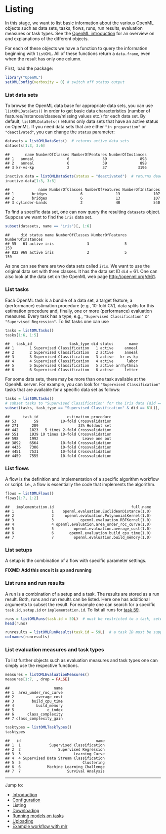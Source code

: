 Listing
=======

In this stage, we want to list basic information about the various OpenML objects such as data sets, tasks, flows, runs, run results, evaluation measures or task types. See the [OpenML introduction](http://openml.org/guide) for an overview on and explanations of the different objects.

For each of these objects we have a function to query the information beginning with `listOML`. All of these functions return a `data.frame`, even when the result has only one column.

First, load the package:

```r
library("OpenML")
setOMLConfig(verbosity = 0) # switch off status output
```

### List data sets
To browse the OpenML data base for appropriate data sets, you can use `listOMLDataSets()`
in order to get basic data characteristics (number of features/instances/classes/missing values etc.)
for each data set. By default, `listOMLDataSets()` returns only data sets that have an active
status on OpenML. If you need data sets that are either `"in_preparation"` or `"deactivated"`,
you can change the `status` parameter:


```r
datasets = listOMLDataSets()  # returns active data sets
datasets[1:3, 3:6]
```

```
##       name NumberOfClasses NumberOfFeatures NumberOfInstances
## 1   anneal               6               39               898
## 2   anneal               6               39               898
## 3 kr-vs-kp               2               37              3196
```

```r
inactive.data = listOMLDataSets(status = "deactivated")  # returns deactivated data sets
inactive.data[1:3, 3:6]
```

```
##             name NumberOfClasses NumberOfFeatures NumberOfInstances
## 1        bridges               6               13               107
## 2        bridges               6               13               107
## 3 cylinder-bands               2               40               540
```

To find a specific data set, one can now query the resulting `datasets` object. Suppose we want
to find the `iris` data set.


```r
subset(datasets, name == "iris")[, 1:6]
```

```
##     did status name NumberOfClasses NumberOfFeatures NumberOfInstances
## 55   61 active iris               3                5               150
## 822 969 active iris               2                5               150
```

As one can see there are two data sets called `iris`. We want to use the original data set
with three classes. It has the data set ID `did` = 61.
One can also look at the data set on the OpenML web page
http://openml.org/d/61.

### List tasks
Each OpenML task is a bundle of a data set, a target feature, a (performance) estimation procedure (e.g.,
10-fold CV), data splits for this estimation procedure and, finally, one or more (performance) evaluation measures.
Every task has a type, e.g., `"Supervised Classification"` or `"Supervised Regression"`. To list tasks one can use

```r
tasks = listOMLTasks()
tasks[1:6, 1:5]
```

```
##   task_id                 task_type did status       name
## 1       1 Supervised Classification   1 active     anneal
## 2       2 Supervised Classification   2 active     anneal
## 3       3 Supervised Classification   3 active   kr-vs-kp
## 4       4 Supervised Classification   4 active      labor
## 5       5 Supervised Classification   5 active arrhythmia
## 6       6 Supervised Classification   6 active     letter
```

For some data sets, there may be more than one task available at the OpenML server.
For example, you can look for `"Supervised Classification"` tasks that are available
for a specific data set as follows:


```r
tasks = listOMLTasks()
# subset tasks to "Supervised Classification" for the iris data (did == 61)
subset(tasks, task_type == "Supervised Classification" & did == 61L)[, c(1, 6)]
```

```
##      task_id             estimation_procedure
## 53        59          10-fold Crossvalidation
## 271      289                  33% Holdout set
## 442     1823   5 times 2-fold Crossvalidation
## 551     1939 10 times 10-fold Crossvalidation
## 598     1992                    Leave one out
## 3892    6564          10-fold Crossvalidation
## 4436    7306          10-fold Crossvalidation
## 4451    7531          10-fold Crossvalidation
## 4459    7555          10-fold Crossvalidation
```
### List flows

A flow is the definition and implementation of a specific algorithm workflow or script.
I.e., a flow is essentially the code that implements the algorithm.


```r
flows = listOMLFlows()
flows[1:7, 1:2]
```

```
##   implementation.id                                   full.name
## 1                 1    openml.evaluation.EuclideanDistance(1.0)
## 2                 2     openml.evaluation.PolynomialKernel(1.0)
## 3                 3            openml.evaluation.RBFKernel(1.0)
## 4                 4 openml.evaluation.area_under_roc_curve(1.0)
## 5                 5         openml.evaluation.average_cost(1.0)
## 6                 6       openml.evaluation.build_cpu_time(1.0)
## 7                 7         openml.evaluation.build_memory(1.0)
```

### List setups

A setup is the combination of a flow with specific parameter settings.

**FIXME: Add this once it is up and running**

### List runs and run results

A run is a combination of a setup and a task. The results are stored as a run result.
Both, runs and run results can be listed. Here one has additional arguments to subset
the result. For example one can search for a specific `task.id`, `setup.id` or `implementation.id`.
To list all runs for [task 59](http://www.openml.org/t/59).


```r
runs = listOMLRuns(task.id = 59L)  # must be restricted to a task, setup and/or implementation ID
head(runs)

runresults = listOMLRunResults(task.id = 59L)  # a task ID must be supplied
colnames(runresults)
```

### List evaluation measures and task types
To list further objects such as evaluation measures and task types one can simply use
the respective functions.


```r
measures = listOMLEvaluationMeasures()
measures[1:7, , drop = FALSE]
```

```
##                    name
## 1  area_under_roc_curve
## 2          average_cost
## 3        build_cpu_time
## 4          build_memory
## 5               c_index
## 6      class_complexity
## 7 class_complexity_gain
```

```r
tasktypes = listOMLTaskTypes()
tasktypes
```

```
##   id                                  name
## 1  1             Supervised Classification
## 2  2                 Supervised Regression
## 3  3                        Learning Curve
## 4  4 Supervised Data Stream Classification
## 5  5                            Clustering
## 6  6            Machine Learning Challenge
## 7  7                     Survival Analysis
```


----------------------------------------------------------------------------------------------------
Jump to:
- [Introduction](1-Introduction.md)
- [Configuration](2-Configuration.md)
- Listing
- [Downloading](4-Downloading.md)
- [Running models on tasks](5-Running.md)
- [Uploading](6-Uploading.md)
- [Example workflow with mlr](7-Example-workflow-with-mlr.md)

